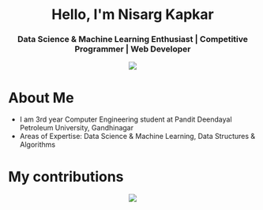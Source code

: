 <h1 align="center">Hello, I'm Nisarg Kapkar</h1>
<h3 align="center">Data Science & Machine Learning Enthusiast | Competitive Programmer | Web Developer</h3>

<p align="center"><img src="https://komarev.com/ghpvc/?username=Nkap23&color=blue"></p>

<h1>About Me</h1>
<ul>
  <li>I am 3rd year Computer Engineering student at Pandit Deendayal Petroleum University, Gandhinagar</li>
  <li>Areas of Expertise: Data Science & Machine Learning, Data Structures & Algorithms</li>
</ul>

<h1>My contributions</h1>
<p align="center">
  <a href="https://github.com/Nkap23/github-readme-streak-stats">
    <img src="https://github-readme-streak-stats.herokuapp.com/?user=Nkap23"/>
  </a>
</p>
